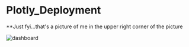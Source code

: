 # Plotly_Deployment

**Just fyi...that's a picture of me in the upper right corner of the picture

![dashboard](https://user-images.githubusercontent.com/108380062/191631221-916c2a87-43e1-44d5-828c-8239806b963f.png)
